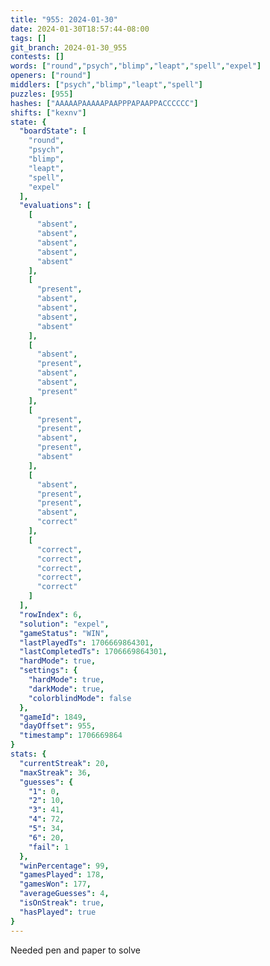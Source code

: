 ```yaml
---
title: "955: 2024-01-30"
date: 2024-01-30T18:57:44-08:00
tags: []
git_branch: 2024-01-30_955
contests: []
words: ["round","psych","blimp","leapt","spell","expel"]
openers: ["round"]
middlers: ["psych","blimp","leapt","spell"]
puzzles: [955]
hashes: ["AAAAAPAAAAAPAAPPPAPAAPPACCCCCC"]
shifts: ["kexnv"]
state: {
  "boardState": [
    "round",
    "psych",
    "blimp",
    "leapt",
    "spell",
    "expel"
  ],
  "evaluations": [
    [
      "absent",
      "absent",
      "absent",
      "absent",
      "absent"
    ],
    [
      "present",
      "absent",
      "absent",
      "absent",
      "absent"
    ],
    [
      "absent",
      "present",
      "absent",
      "absent",
      "present"
    ],
    [
      "present",
      "present",
      "absent",
      "present",
      "absent"
    ],
    [
      "absent",
      "present",
      "present",
      "absent",
      "correct"
    ],
    [
      "correct",
      "correct",
      "correct",
      "correct",
      "correct"
    ]
  ],
  "rowIndex": 6,
  "solution": "expel",
  "gameStatus": "WIN",
  "lastPlayedTs": 1706669864301,
  "lastCompletedTs": 1706669864301,
  "hardMode": true,
  "settings": {
    "hardMode": true,
    "darkMode": true,
    "colorblindMode": false
  },
  "gameId": 1849,
  "dayOffset": 955,
  "timestamp": 1706669864
}
stats: {
  "currentStreak": 20,
  "maxStreak": 36,
  "guesses": {
    "1": 0,
    "2": 10,
    "3": 41,
    "4": 72,
    "5": 34,
    "6": 20,
    "fail": 1
  },
  "winPercentage": 99,
  "gamesPlayed": 178,
  "gamesWon": 177,
  "averageGuesses": 4,
  "isOnStreak": true,
  "hasPlayed": true
}
---
```

<!-- more -->
Needed pen and paper to solve
